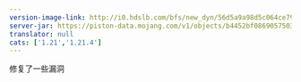 ```yaml
---
version-image-link: http://i0.hdslb.com/bfs/new_dyn/56d5a9a98d5c064ce79ee9851c28d1d2558830935.png
server-jar: https://piston-data.mojang.com/v1/objects/b4452bf086905750376d2014c3b1063aca14320f/server.jar
translator: null
cats: ['1.21','1.21.4']
---
```

修复了一些漏洞
